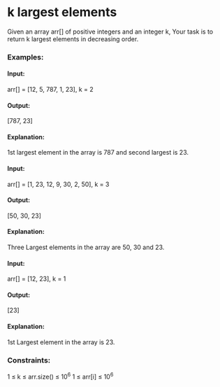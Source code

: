 # k largest elements
Given an array arr[] of positive integers and an integer k, Your task is to return k largest elements in decreasing order. 

### Examples:
#### Input:
arr[] = [12, 5, 787, 1, 23], k = 2
#### Output:
[787, 23]
#### Explanation: 
1st largest element in the array is 787 and second largest is 23.

#### Input: 
arr[] = [1, 23, 12, 9, 30, 2, 50], k = 3 
#### Output:
[50, 30, 23]
#### Explanation:
Three Largest elements in the array are 50, 30 and 23.

#### Input: 
arr[] = [12, 23], k = 1
#### Output:
[23]
#### Explanation:
1st Largest element in the array is 23.

### Constraints:
1 ≤ k ≤ arr.size() ≤ $`10^6`$
1 ≤ arr[i] ≤ $`10^6`$

